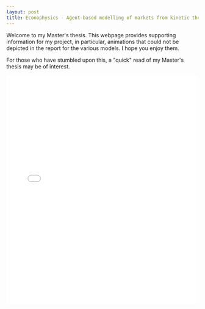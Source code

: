 ```yaml
---
layout: post
title: Econophysics - Agent-based modelling of markets from kinetic theory of gases and Brownian motion
---
```


Welcome to my Master's thesis. This webpage provides supporting information for my project, in particular, animations that could not be depicted in the report for the various models. I hope you enjoy them.

For those who have stumbled upon this, a "quick" read of my Master's thesis may be of interest.

<embed src="2364784w_Masters_Thesis_Final.pdf" type="application/pdf" width= '500' height="600">
